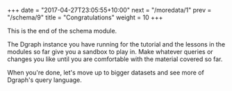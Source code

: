 +++
date = "2017-04-27T23:05:55+10:00"
next = "/moredata/1"
prev = "/schema/9"
title = "Congratulations"
weight = 10
+++

This is the end of the schema module.

The Dgraph instance you have running for the tutorial and the lessons
in the modules so far give you a sandbox to play in.  Make whatever
queries or changes you like until you are comfortable with the
material covered so far.

When you're done, let's move up to bigger datasets and see more of
Dgraph's query language.
